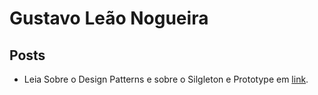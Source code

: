 # Gustavo Leão Nogueira

## Posts

* Leia Sobre o Design Patterns e sobre o Silgleton e Prototype em [link](trabalhos/trabalho-web.html).


